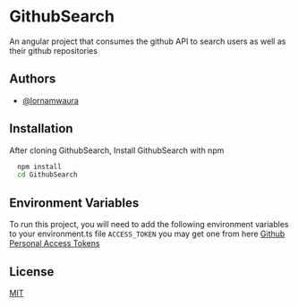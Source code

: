 
# GithubSearch

An angular project that consumes the github API to search users as well as their github repositories

## Authors

- [@lornamwaura](https://www.github.com/Lorna-Mwaura)


## Installation

After cloning GithubSearch, Install GithubSearch with npm 

```bash
  npm install  
  cd GithubSearch
```
## Environment Variables

To run this project, you will need to add the following environment variables to your environment.ts file
`ACCESS_TOKEN` you may get one from here  [Github Personal Access Tokens](https://github.com/settings/tokens)


## License

[MIT](https://choosealicense.com/licenses/mit/)



